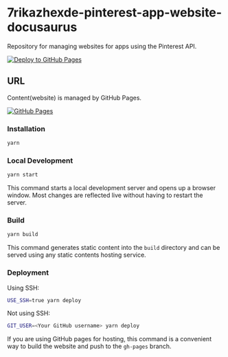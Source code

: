 # 7rikazhexde-pinterest-app-website-docusaurus

Repository for managing websites for apps using the Pinterest API.

[![Deploy to GitHub Pages](https://github.com/7rikazhexde/7rikazhexde-pinterest-app-website-docusaurus/actions/workflows/deploy.yml/badge.svg)](https://github.com/7rikazhexde/7rikazhexde-pinterest-app-website-docusaurus/actions/workflows/deploy.yml)

## URL

Content(website) is managed by GitHub Pages.

[![GitHub Pages](https://img.shields.io/badge/GitHub%20Pages-Visit-blue?style=for-the-badge&logo=github)](https://7rikazhexde.github.io/7rikazhexde-pinterest-app-website-docusaurus/)

### Installation

```bash
yarn
```

### Local Development

```bash
yarn start
```

This command starts a local development server and opens up a browser window. Most changes are reflected live without having to restart the server.

### Build

```bash
yarn build
```

This command generates static content into the `build` directory and can be served using any static contents hosting service.

### Deployment

Using SSH:

```bash
USE_SSH=true yarn deploy
```

Not using SSH:

```bash
GIT_USER=<Your GitHub username> yarn deploy
```

If you are using GitHub pages for hosting, this command is a convenient way to build the website and push to the `gh-pages` branch.
